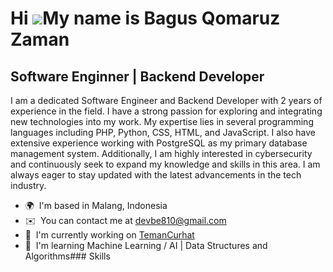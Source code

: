 Hi ![](https://user-images.githubusercontent.com/18350557/176309783-0785949b-9127-417c-8b55-ab5a4333674e.gif)My name is Bagus Qomaruz Zaman
===========================================================================================================================================

Software Enginner | Backend Developer
-------------------------------------

I am a dedicated Software Engineer and Backend Developer with 2 years of experience in the field. I have a strong passion for exploring and integrating new technologies into my work. My expertise lies in several programming languages including PHP, Python, CSS, HTML, and JavaScript. I also have extensive experience working with PostgreSQL as my primary database management system. Additionally, I am highly interested in cybersecurity and continuously seek to expand my knowledge and skills in this area. I am always eager to stay updated with the latest advancements in the tech industry.

*   🌍  I'm based in Malang, Indonesia
*   ✉️  You can contact me at [devbe810@gmail.com](mailto:devbe810@gmail.com)
*   🚀  I'm currently working on [TemanCurhat](http://temancurhat.com)
*   🧠  I'm learning Machine Learning / AI | Data Structures and Algorithms### Skills 
